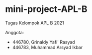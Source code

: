# mini-project-APL-B
Tugas Kelompok APL B 2021

Anggota:
- 446780, Grinaldy Yafi' Rasyad
- 446783, Muhammad Arsyad Ikbar
